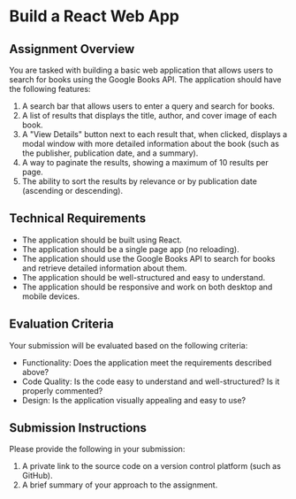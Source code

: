 # Build a React Web App

## Assignment Overview

You are tasked with building a basic web application that allows users to search for books using the Google Books API. The application should have the following features:

1. A search bar that allows users to enter a query and search for books.
2. A list of results that displays the title, author, and cover image of each book.
3. A "View Details" button next to each result that, when clicked, displays a modal window with more detailed information about the book (such as the publisher, publication date, and a summary).
4. A way to paginate the results, showing a maximum of 10 results per page.
5. The ability to sort the results by relevance or by publication date (ascending or descending).

## Technical Requirements

- The application should be built using React.
- The application should be a single page app (no reloading).
- The application should use the Google Books API to search for books and retrieve detailed information about them.
- The application should be well-structured and easy to understand.
- The application should be responsive and work on both desktop and mobile devices.

## Evaluation Criteria

Your submission will be evaluated based on the following criteria:

- Functionality: Does the application meet the requirements described above?
- Code Quality: Is the code easy to understand and well-structured? Is it properly commented?
- Design: Is the application visually appealing and easy to use?

## Submission Instructions

Please provide the following in your submission:

1. A private link to the source code on a version control platform (such as GitHub).
2. A brief summary of your approach to the assignment.
